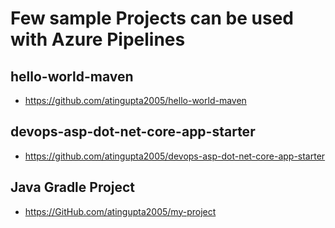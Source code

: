 # Few sample Projects can be used with Azure Pipelines
## hello-world-maven
- https://github.com/atingupta2005/hello-world-maven

## devops-asp-dot-net-core-app-starter
- https://github.com/atingupta2005/devops-asp-dot-net-core-app-starter

## Java Gradle Project
- https://GitHub.com/atingupta2005/my-project
